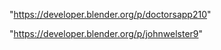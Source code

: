 "https://developer.blender.org/p/doctorsapp210"

 
"https://developer.blender.org/p/johnwelster9"


 
